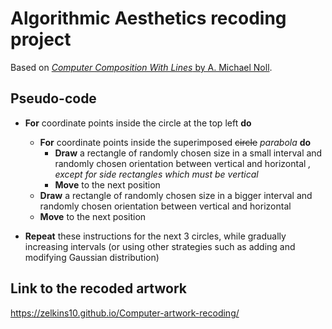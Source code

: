 # Algorithmic Aesthetics recoding project
Based on [*Computer Composition With Lines* by A. Michael Noll](http://dada.compart-bremen.de/item/artwork/5).


## Pseudo-code

- **For** coordinate points inside the circle at the top left **do**
  - **For** coordinate points inside the superimposed ~~circle~~ *parabola* **do**
    - **Draw** a rectangle of randomly chosen size in a small interval and randomly chosen orientation between vertical and horizontal *, except for side rectangles which must be vertical*
    - **Move** to the next position
  - **Draw** a rectangle of randomly chosen size in a bigger interval and randomly chosen orientation between vertical and horizontal
  - **Move** to the next position

- **Repeat** these instructions for the next 3 circles, while gradually increasing intervals (or using other strategies such as adding and modifying Gaussian distribution)

## Link to the recoded artwork

https://zelkins10.github.io/Computer-artwork-recoding/
